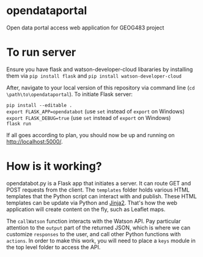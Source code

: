# opendataportal
Open data portal access web application for GEOG483 project

# To run server
Ensure you have flask and watson-developer-cloud libararies by installing them via `pip install flask` and `pip install watson-developer-cloud`

After, navigate to your local version of this repository via command line (`cd \path\to\opendataportal`). To initiate Flask server:  

  `pip install --editable .`  
  `export FLASK_APP=opendatabot` (use `set` instead of `export` on Windows)  
  `export FLASK_DEBUG=true` (use `set` instead of `export` on Windows)  
  `flask run`  
  
If all goes according to plan, you should now be up and running on [http://localhost:5000/](http://localhost:5000/).

# How is it working?
opendatabot.py is a Flask app that initiates a server. It can route GET and POST requests from the client. The `templates` folder holds various HTML templates that the Python script can interact with and publish. These HTML templates can be update via Python and [Jinja2](http://jinja.pocoo.org/docs/2.10/). That's how the web application will create content on the fly, such as Leaflet maps. 

The `callWatson` function interacts with the Watson API. Pay particular attention to the `output` part of the returned JSON, which is where we can customize `responses` to the user, and call other Python functions with `actions`. In order to make this work, you will need to place a `keys` module in the top level folder to access the API.
